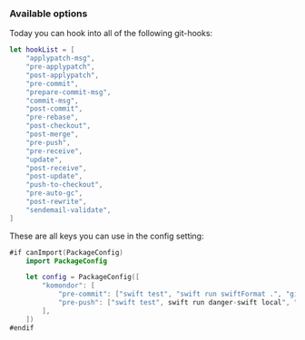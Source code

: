 ### Available options

Today you can hook into all of the following git-hooks:

```swift
let hookList = [
    "applypatch-msg",
    "pre-applypatch",
    "post-applypatch",
    "pre-commit",
    "prepare-commit-msg",
    "commit-msg",
    "post-commit",
    "pre-rebase",
    "post-checkout",
    "post-merge",
    "pre-push",
    "pre-receive",
    "update",
    "post-receive",
    "post-update",
    "push-to-checkout",
    "pre-auto-gc",
    "post-rewrite",
    "sendemail-validate",
]
```

These are all keys you can use in the config setting:

```swift
#if canImport(PackageConfig)
    import PackageConfig

    let config = PackageConfig([
        "komondor": [
            "pre-commit": ["swift test", "swift run swiftFormat .", "git add ."],
            "pre-push": ["swift test", swift run danger-swift local", "swift run swiftlint"]
        ],
    ])
#endif
```
